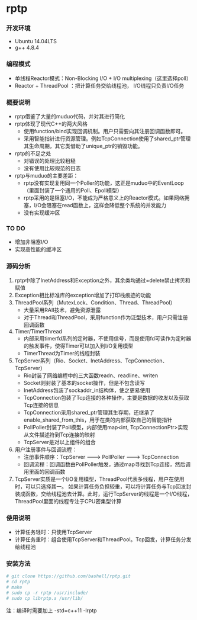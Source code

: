 # rptp

### 开发环境
- Ubuntu 14.04LTS
- g++ 4.8.4

### 编程模式
- 单线程Reactor模式：Non-Blocking I/O + I/O multiplexing（这里选择poll）
- Reactor + ThreadPool ：把计算任务交给线程池， I/O线程只负责I/O任务


### 概要说明
- rptp借鉴了大量的muduo代码，并对其进行简化
- rptp体现了现代C++的两大风格
	- 使用function/bind实现回调机制。用户只需要向其注册回调函数即可。
	- 采用智能指针进行资源管理。例如TcpConnection使用了shared\_ptr管理其生命周期，其它类借助了unique\_ptr的销毁功能。
- rptp的不足之处
	- 对错误的处理比较粗糙
	- 没有使用比较规范的日志 
- rptp与muduo的主要差距：
	- rptp没有实现复用同一个Poller的功能，这正是muduo中的EventLoop（里面封装了一个通用的Poll、Epoll模型）
	- rptp采用的是阻塞I/O，不能成为严格意义上的Reactor模式。如果网络拥塞，I/O会阻塞在read函数上，这样会降低整个系统的并发能力
	- 没有实现缓冲区

### TO DO
- 增加非阻塞I/O
- 实现高性能的缓冲区

### 源码分析
1. rptp中除了InetAddress和Exception之外，其余类均通过=delete禁止拷贝和赋值
2. Exception相比标准库的exception增加了打印栈痕迹的功能
3. ThreadPool系列（MutexLock、Condition、Thread、ThreadPool）
	- 大量采用RAII技术，避免资源泄露
	- 对于Thread和ThreadPool，采用function作为泛型技术，用户只需注册回调函数
4. Timer/TimerThread
	- 内部采用timerfd系列的定时器，不使用信号，而是使用fd可读作为定时器的触发事件，使得Timer可以加入到I/O复用模型
	- TimerThread为Timer的线程封装
5. TcpServer系列（Rio、Socket、InetAddress、TcpConnection、TcpServer）
	- Rio封装了网络编程中的三大函数readn、readline、writen
	- Socket则封装了基本的socket操作，但是不包含读写
	- InetAddress包装了sockaddr_in结构体，使之更易使用
	- TcpConnection包装了Tcp连接的各种操作，主要是数据的收发以及获取Tcp连接的信息
	- TcpConnection采用shared\_ptr管理其生存期，还继承了enable\_shared\_from\_this，用于在类的内部获取自己的智能指针
	- PollPoller封装了Poll模型，内部使用map<int, TcpConnectionPtr>实现从文件描述符到Tcp连接的映射
	- TcpServer是对以上组件的组合
6. 用户注册事件与回调流程：
	- 注册事件顺序：TcpServer ---> PollPoller ---> TcpConnection
	- 回调流程：回调函数由PollPoller触发，通过map寻找到Tcp连接，然后调用里面的回调函数
7. TcpServer实质是一个I/O复用模型，ThreadPool代表多线程，用户在使用时，可以只选择其一。  如果计算任务负担较重，可以将计算任务与Tcp回发封装成函数，交给线程池去计算。此时，运行TcpServer的线程是一个I/O线程，ThreadPool里面的线程专注于CPU密集型计算

### 使用说明
- 计算任务轻时：只使用TcpServer
- 计算任务重时：组合使用TcpServer和ThreadPool。Tcp回发，计算任务分发给线程池

### 安装方法
```bash
# git clone https://github.com/bashell/rptp.git
# cd rptp
# make
# sudo cp -r rptp /usr/include/
# sudo cp librptp.a /usr/lib/
```
注：编译时需要加上 -std=c++11 -lrptp
